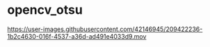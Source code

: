# opencv_otsu


https://user-images.githubusercontent.com/42146945/209422236-1b2c4630-016f-4537-a36d-ad491e4033d9.mov
